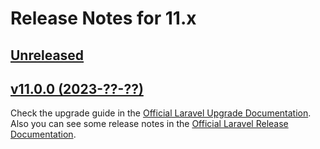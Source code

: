 # Release Notes for 11.x

## [Unreleased](https://github.com/laravel/framework/compare/v11.0.0..master)

## [v11.0.0 (2023-??-??)](https://github.com/laravel/framework/compare/v11.0.0...master)

Check the upgrade guide in the [Official Laravel Upgrade Documentation](https://laravel.com/docs/11.x/upgrade). Also you can see some release notes in the [Official Laravel Release Documentation](https://laravel.com/docs/11.x/releases).
